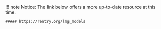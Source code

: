 !!! note Notice:
    The link below offers a more up-to-date resource at this time.
    
    ##### https://rentry.org/lmg_models